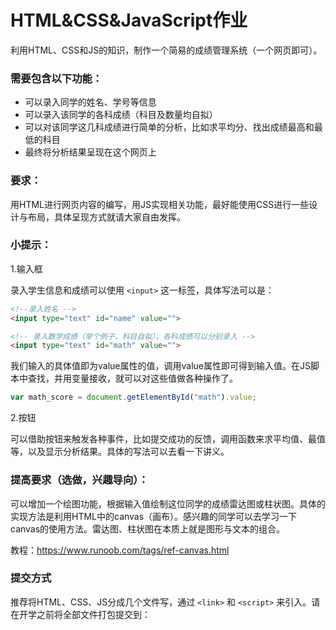 # HTML&CSS&JavaScript作业

利⽤HTML、CSS和JS的知识，制作⼀个简易的成绩管理系统（⼀个⽹⻚即可）。

### 需要包含以下功能：

- 可以录⼊同学的姓名、学号等信息
- 可以录⼊该同学的各科成绩（科⽬及数量均⾃拟）
- 可以对该同学这⼏科成绩进⾏简单的分析，⽐如求平均分、找出成绩最⾼和最低的科⽬
- 最终将分析结果呈现在这个⽹⻚上

### 要求：

⽤HTML进⾏⽹⻚内容的编写，⽤JS实现相关功能，最好能使⽤CSS进⾏⼀些设计与布局，具体呈现⽅式就请⼤家⾃由发挥。

### ⼩提示：

1.输⼊框

录⼊学⽣信息和成绩可以使⽤ `<input>` 这⼀标签，具体写法可以是：

```html
<!--录⼊姓名 -->
<input type="text" id="name" value="">

<!-- 录⼊数学成绩（举个例⼦，科⽬⾃拟），各科成绩可以分别录⼊ -->
<input type="text" id="math" value="">
```

我们输⼊的具体值即为value属性的值，调⽤value属性即可得到输⼊值。在JS脚本中查找，并⽤变量接收，就可以对这些值做各种操作了。

```javascript
var math_score = document.getElementById("math").value;
```

2.按钮

可以借助按钮来触发各种事件，⽐如提交成功的反馈，调⽤函数来求平均值、最值等，以及显示分析结果。具体的写法可以去看⼀下讲义。

### 提⾼要求（选做，兴趣导向）：

可以增加⼀个绘图功能，根据输⼊值绘制这位同学的成绩雷达图或柱状图。具体的实现⽅法是利⽤HTML中的canvas（画布）。感兴趣的同学可以去学习⼀下canvas的使⽤⽅法。雷达图、柱状图在本质上就是图形与⽂本的组合。

教程：https://www.runoob.com/tags/ref-canvas.html

### 提交⽅式

推荐将HTML、CSS、JS分成⼏个⽂件写，通过 `<link>` 和 `<script>` 来引⼊。请在开学之前将全部⽂件打包提交到：